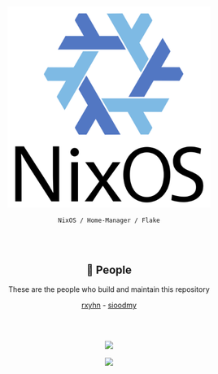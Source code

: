 <div align="justify">
<div align="center">

<p align="center">
  <img src="https://raw.githubusercontent.com/NixOS/nixos-artwork/master/logo/nixos-text-below.svg" width="400px">
</p>

```ocaml
NixOS / Home-Manager / Flake
```


<br>
<br>

## 👥 People
  These are the people who build and maintain this repository

  [rxyhn](https://github.com/rxyhn) - [sioodmy](https://github.com/sioodmy)

<br>
<br>

<p align="center"><img src="https://raw.githubusercontent.com/catppuccin/catppuccin/main/assets/footers/gray0_ctp_on_line.svg?sanitize=true" /></p>
<p align="center"><a href="https://github.com/rxyhn/dotfiles/blob/main/LICENSE"><img src="https://img.shields.io/static/v1.svg?style=for-the-badge&label=License&message=GPL-3.0&logoColor=d9e0ee&colorA=303446&colorB=f4b8e4"/></a></p>
</div>
</div>
